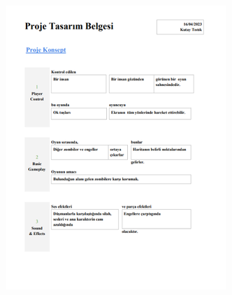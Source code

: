![alt text](https://github.com/Iskenderun-Technical-University/donem-projesi-oyunprogramlama/blob/main/Other/1.PNG)
